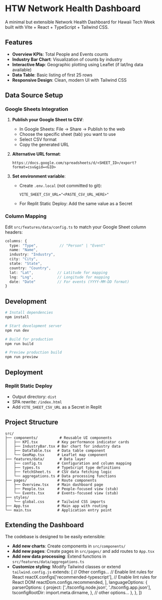 # HTW Network Health Dashboard

A minimal but extensible Network Health Dashboard for Hawaii Tech Week built with Vite + React + TypeScript + Tailwind CSS.

## Features

- **Overview KPIs**: Total People and Events counts
- **Industry Bar Chart**: Visualization of counts by industry
- **Interactive Map**: Geographic plotting using Leaflet (if lat/lng data available)
- **Data Table**: Basic listing of first 25 rows
- **Responsive Design**: Clean, modern UI with Tailwind CSS

## Data Source Setup

### Google Sheets Integration

1. **Publish your Google Sheet to CSV**:
   - In Google Sheets: File → Share → Publish to the web
   - Choose the specific sheet (tab) you want to use
   - Select CSV format
   - Copy the generated URL

2. **Alternative URL format**:
   ```
   https://docs.google.com/spreadsheets/d/<SHEET_ID>/export?format=csv&gid=<GID>
   ```

3. **Set environment variable**:
   - Create `.env.local` (not committed to git):
     ```
     VITE_SHEET_CSV_URL="<PASTE_CSV_URL_HERE>"
     ```
   - For Replit Static Deploy: Add the same value as a Secret

### Column Mapping

Edit `src/features/data/config.ts` to match your Google Sheet column headers:

```typescript
columns: {
  type: "Type",          // "Person" | "Event"
  name: "Name",
  industry: "Industry",
  city: "City",
  state: "State",
  country: "Country",
  lat: "Lat",           // Latitude for mapping
  lng: "Lng",           // Longitude for mapping
  date: "Date"          // For events (YYYY-MM-DD format)
}
```

## Development

```bash
# Install dependencies
npm install

# Start development server
npm run dev

# Build for production
npm run build

# Preview production build
npm run preview
```

## Deployment

### Replit Static Deploy
- Output directory: `dist`
- SPA rewrite: `/index.html`
- Add `VITE_SHEET_CSV_URL` as a Secret in Replit

## Project Structure

```
src/
├── components/          # Reusable UI components
│   ├── KPI.tsx         # Key performance indicator cards
│   ├── IndustryBar.tsx # Bar chart for industry data
│   ├── DataTable.tsx   # Data table component
│   └── GeoMap.tsx      # Leaflet map component
├── features/data/       # Data layer
│   ├── config.ts       # Configuration and column mapping
│   ├── types.ts        # TypeScript type definitions
│   ├── fetchSheet.ts   # CSV data fetching logic
│   └── aggregations.ts # Data processing functions
├── pages/              # Route components
│   ├── Overview.tsx    # Main dashboard page
│   ├── People.tsx      # People-focused view (stub)
│   └── Events.tsx      # Events-focused view (stub)
├── styles/
│   └── global.css      # Tailwind CSS imports
├── App.tsx             # Main app with routing
└── main.tsx            # Application entry point
```

## Extending the Dashboard

The codebase is designed to be easily extensible:

- **Add new charts**: Create components in `src/components/`
- **Add new pages**: Create pages in `src/pages/` and add routes to `App.tsx`
- **Add new data processing**: Extend functions in `src/features/data/aggregations.ts`
- **Customize styling**: Modify Tailwind classes or extend `tailwind.config.js`
    extends: [
      // Other configs...
      // Enable lint rules for React
      reactX.configs['recommended-typescript'],
      // Enable lint rules for React DOM
      reactDom.configs.recommended,
    ],
    languageOptions: {
      parserOptions: {
        project: ['./tsconfig.node.json', './tsconfig.app.json'],
        tsconfigRootDir: import.meta.dirname,
      },
      // other options...
    },
  },
])
```
